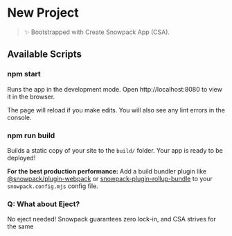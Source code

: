 # New Project

> ✨ Bootstrapped with Create Snowpack App (CSA).

## Available Scripts

### npm start

Runs the app in the development mode.
Open http://localhost:8080 to view it in the browser.

The page will reload if you make edits.
You will also see any lint errors in the console.

### npm run build

Builds a static copy of your site to the `build/` folder.
Your app is ready to be deployed!

**For the best production performance:** Add a build bundler plugin
like [@snowpack/plugin-webpack](https://github.com/snowpackjs/snowpack/tree/main/plugins/plugin-webpack)
or [snowpack-plugin-rollup-bundle](https://github.com/ParamagicDev/snowpack-plugin-rollup-bundle) to
your `snowpack.config.mjs` config file.

### Q: What about Eject?

No eject needed! Snowpack guarantees zero lock-in, and CSA strives for the same
